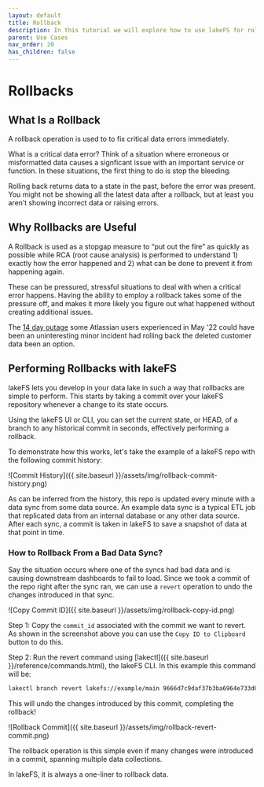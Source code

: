 ```yaml
---
layout: default 
title: Rollback
description: In this tutorial we will explore how to use lakeFS for rollback operations.
parent: Use Cases
nav_order: 20
has_children: false
---
```


# Rollbacks

## What Is a Rollback

A rollback operation is used to to fix critical data errors immediately.

What is a critical data error? Think of a situation where erroneous or misformatted data causes a signficant issue with an important service or function. In these situations, the first thing to do is stop the bleeding.

Rolling back returns data to a state in the past, before the error was present. You might not be showing all the latest data after a rollback, but at least you aren’t showing incorrect data or raising errors.

## Why Rollbacks are Useful

A Rollback is used as a stopgap measure to “put out the fire” as quickly as possible while RCA (root cause analysis) is performed to understand 1) exactly how the error happened and 2) what can be done to prevent it from happening again.

These can be pressured, stressful situations to deal with when a critical error happens. Having the ability to employ a rollback takes some of the pressure off, and makes it more likely you figure out what happened without creating additional issues.

The [14 day outage](https://devops.com/what-sres-can-learn-from-the-atlassian-outage-of-2022/) some Atlassian users experienced in May '22 could have been an uninteresting minor incident had rolling back the deleted customer data been an option.

## Performing Rollbacks with lakeFS

lakeFS lets you develop in your data lake in such a way that rollbacks are simple to perform. This starts by taking a commit over your lakeFS repository whenever a change to its state occurs.

Using the lakeFS UI or CLI, you can set the current state, or HEAD, of a branch to any historical commit in seconds, effectively performing a rollback.

To demonstrate how this works, let's take the example of a lakeFS repo with the following commit history:

![Commit History]({{ site.baseurl }}/assets/img/rollback-commit-history.png)

As can be inferred from the history, this repo is updated every minute with a data sync from some data source. An example data sync is a typical ETL job that replicated data from an internal database or any other data source. After each sync, a commit is taken in lakeFS to save a snapshot of data at that point in time.

### How to Rollback From a Bad Data Sync?

Say the situation occurs where one of the syncs had bad data and is causing downstream dashboards to fail to load. Since we took a commit of the repo right after the sync ran, we can use a `revert` operation to undo the changes introduced in that sync.

![Copy Commit ID]({{ site.baseurl }}/assets/img/rollback-copy-id.png)

Step 1: Copy the `commit_id` associated with the commit we want to revert. As shown in the screenshot above you can use the `Copy ID to Clipboard` button to do this.

Step 2: Run the revert command using [lakectl]({{ site.baseurl }}/reference/commands.html), the lakeFS CLI. In this example this command will be:

```bash
lakectl branch revert lakefs://example/main 9666d7c9daf37b3ba6964e733d08596ace2ec2c7bc3a4023ad8e80737a6c3e9d
```

This will undo the changes introduced by this commit, completing the rollback! 

![Rollback Commit]({{ site.baseurl }}/assets/img/rollback-revert-commit.png)

The rollback operation is this simple even if many changes were introduced in a commit, spanning multiple data collections.

In lakeFS, it is always a one-liner to rollback data.
